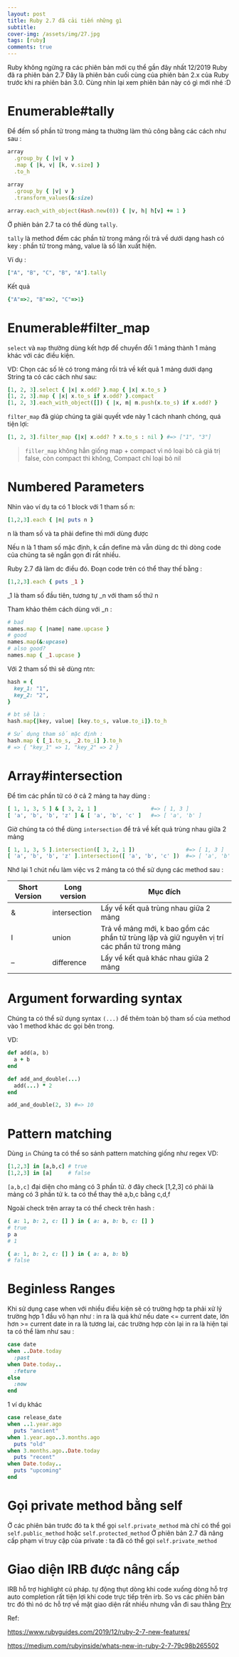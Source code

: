 ```yaml
---
layout: post
title: Ruby 2.7 đã cải tiến những gì
subtitle:
cover-img: /assets/img/27.jpg
tags: [ruby]
comments: true
---
```

Ruby không ngừng ra các phiên bản mới cụ thể gần đây nhất 12/2019 Ruby đã ra phiên bản 2.7 Đây là phiên bản cuối cùng của phiên bản 2.x của Ruby trước khi ra phiên bản 3.0. Cùng nhìn lại xem phiên bản này có gì mới nhé :D 

# Enumerable#tally

Để đếm số phần tử trong mảng ta thường làm thủ công bằng các cách như sau :
```ruby
array
  .group_by { |v| v }
  .map { |k, v| [k, v.size] }
  .to_h
  
array
  .group_by { |v| v }
  .transform_values(&:size)

array.each_with_object(Hash.new(0)) { |v, h| h[v] += 1 }

```
Ở phiên bản 2.7 ta có thể dùng `tally`.

`tally` là method đếm các phần tử trong mảng rồi trả về dưới dạng hash có key : phần tử trong mảng, value là số lần xuất hiện.

Ví dụ :
```ruby
["A", "B", "C", "B", "A"].tally 
```
Kết quả 

```ruby
{"A"=>2, "B"=>2, "C"=>1}
```

# Enumerable#filter_map

`select` và `map` thường dùng kết hợp để chuyển đổi 1 mảng thành 1 mảng khác với các điều kiện.

VD: Chọn các số lẻ có trong mảng rồi trả về kết quả 1 mảng dưới dạng String ta có các cách như sau: 
```ruby
[1, 2, 3].select { |x| x.odd? }.map { |x| x.to_s }
[1, 2, 3].map { |x| x.to_s if x.odd? }.compact 
[1, 2, 3].each_with_object([]) { |x, m| m.push(x.to_s) if x.odd? }
```

`filter_map` đã giúp chúng ta giải quyết vde này 1 cách nhanh chóng, quá tiện lợi:

```ruby
[1, 2, 3].filter_map {|x| x.odd? ? x.to_s : nil } #=> ["1", "3"]

```


> `filler_map` không hẳn giống map + compact vì nó loại bỏ cả giá trị false, còn compact thì không, Compact chỉ loại bỏ nil



# Numbered Parameters

Nhìn vào ví dụ ta có 1 block với 1 tham số n:

```ruby
[1,2,3].each { |n| puts n }

```
n là tham số và ta phải define thì mới dùng được

Nếu n là 1 tham số mặc định, k cần define mà vẫn dùng dc thì dòng code của chúng ta sẽ ngắn gọn đi rất nhiều. 

Ruby 2.7 đã làm dc điều đó. Đoạn code trên có thể thay thế bằng :

```ruby
[1,2,3].each { puts _1 }
```

_1 là tham số đầu tiên, tương tự _n với tham số thứ n

Tham khảo thêm cách dùng với _n :

```ruby
# bad
names.map { |name| name.upcase }
# good
names.map(&:upcase)
# also good?
names.map { _1.upcase }
```

Với 2 tham số thì sẽ dùng ntn:

```ruby
hash = {
  key_1: "1",
  key_2: "2",
}

# bt sẽ là :
hash.map{|key, value| [key.to_s, value.to_i]}.to_h

# Sử dụng tham số mặc định :
hash.map { [_1.to_s, _2.to_i] }.to_h 
# => { "key_1" => 1, "key_2" => 2 }
```

# Array#intersection

Để tìm các phần tử có ở cả 2 mảng ta hay dùng :
```ruby
[ 1, 1, 3, 5 ] & [ 3, 2, 1 ]                 #=> [ 1, 3 ]
[ 'a', 'b', 'b', 'z' ] & [ 'a', 'b', 'c' ]   #=> [ 'a', 'b' ]
```

Giờ chúng ta có thể dùng `intersection` để trả về kết quả trùng nhau giữa 2 mảng

```ruby
[ 1, 1, 3, 5 ].intersection([ 3, 2, 1 ])                #=> [ 1, 3 ]
[ 'a', 'b', 'b', 'z' ].intersection([ 'a', 'b', 'c' ])  #=> [ 'a', 'b' ]
```


Nhớ lại 1 chút nếu làm việc vs 2 mảng ta có thể sử dụng các method sau :


| Short Version	 |Long version | Mục đích|
| -------- | -------- |  -------- | 
| &     | intersection     | Lấy về kết quả trùng nhau giữa 2 mảng|
|  I     | union     |Trả về mảng mới, k bao gồm các phần tử trùng lặp và giữ nguyên vị trí các phần tử trong mảng|
| –     | difference     |Lấy về kết quả khác nhau giữa 2 mảng|

# Argument forwarding syntax

Chúng ta có thể sử dụng syntax `(...)` để thêm toàn bộ tham số của method vào 1 method khác dc gọi bên trong.

VD:
```ruby
def add(a, b)
  a + b
end

def add_and_double(...)
  add(...) * 2
end

add_and_double(2, 3) #=> 10
```

# Pattern matching

Dùng `in` Chúng ta có thể so sánh pattern matching giống như regex
VD:

```ruby
[1,2,3] in [a,b,c] # true
[1,2,3] in [a]     # false
```

`[a,b,c]` đại diện cho mảng có 3 phần tử. ở đây check [1,2,3] có phải là mảng có 3 phần tử k. ta có thể thay thê a,b,c bằng c,d,f

Ngoài check trên array ta có thể check trên hash :

```ruby
{ a: 1, b: 2, c: [] } in { a: a, b: b, c: [] }
# true
p a
# 1

{ a: 1, b: 2, c: [] } in { a: a, b: b}
# false
```

# Beginless Ranges

Khi sử dụng case when với nhiều điều kiện sẽ có trường hợp ta phải xử lý trường hợp 1 đầu vô hạn  như :  in ra là quá khứ nếu date <= current date, lớn hơn >= current date in ra là tương lai, các trường hợp còn lại in ra là hiện tại ta có thể làm như sau : 
```ruby
case date
when ..Date.today
  :past
when Date.today..
  :feture
else
  :now
end
```

1 ví dụ khác
```ruby
case release_date
when ..1.year.ago 
  puts "ancient"
when 1.year.ago..3.months.ago
  puts "old"
when 3.months.ago..Date.today
  puts "recent"
when Date.today..
  puts "upcoming"
end
```


# Gọi private method bằng self

Ở các phiên bản trước đó ta k thể gọi `self.private_method` mà chỉ có thể gọi `self.public_method` hoặc `self.protected_method`
Ở phiên bản 2.7 đã nâng cấp phạm vi truy cập của private : ta đã có thể gọi `self.private_method`

# Giao diện IRB được nâng cấp

IRB hỗ trợ highlight cú pháp. tự động thụt dòng khi code xuống dòng hỗ trợ auto completion rất tiện lợi khi code trực tiếp trên irb. So vs các phiên bản trc đó thì nó dc hỗ trợ về mặt giao diện rất nhiều nhưng vẫn đi sau thằng [Pry](https://cobaltbluemedia.com/pryrepl/)


Ref:

https://www.rubyguides.com/2019/12/ruby-2-7-new-features/

https://medium.com/rubyinside/whats-new-in-ruby-2-7-79c98b265502
